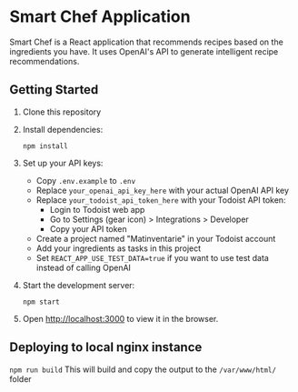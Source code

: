 # Smart Chef Application

Smart Chef is a React application that recommends recipes based on the ingredients you have. It uses OpenAI's API to generate intelligent recipe recommendations.

## Getting Started

1. Clone this repository
2. Install dependencies:
   ```
   npm install
   ```
3. Set up your API keys:

   - Copy `.env.example` to `.env`
   - Replace `your_openai_api_key_here` with your actual OpenAI API key
   - Replace `your_todoist_api_token_here` with your Todoist API token:
     - Login to Todoist web app
     - Go to Settings (gear icon) > Integrations > Developer
     - Copy your API token
   - Create a project named "Matinventarie" in your Todoist account
   - Add your ingredients as tasks in this project
   - Set `REACT_APP_USE_TEST_DATA=true` if you want to use test data instead of calling OpenAI

4. Start the development server:
   ```
   npm start
   ```
5. Open [http://localhost:3000](http://localhost:3000) to view it in the browser.

## Deploying to local nginx instance

`npm run build`
This will build and copy the output to the `/var/www/html/` folder
